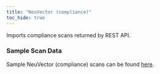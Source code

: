 ```yaml
---
title: "NeuVector (compliance)"
toc_hide: true
---
```

Imports compliance scans returned by REST API.

### Sample Scan Data
Sample NeuVector (compliance) scans can be found [here](https://github.com/DefectDojo/django-DefectDojo/tree/master/unittests/scans/neuvector).